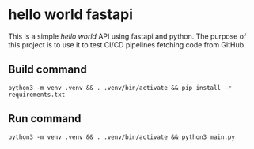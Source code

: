 # hello world fastapi

This is a simple _hello world_ API using fastapi and python.
The purpose of this project is to use it to test CI/CD pipelines fetching code from GitHub.

## Build command

```
python3 -m venv .venv && . .venv/bin/activate && pip install -r requirements.txt
```

## Run command

```
python3 -m venv .venv && . .venv/bin/activate && python3 main.py
```
